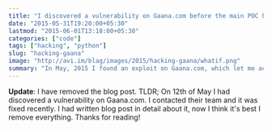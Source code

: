 ```yaml
---
title: "I discovered a vulnerability on Gaana.com before the main POC hack"
date: "2015-05-31T19:20:00+05:30"
lastmod: "2015-06-01T13:18:00+05:30"
categories: ["code"]
tags: ["hacking", "python"]
slug: "hacking-gaana"
image: "http://avi.im/blag/images/2015/hacking-gaana/whatif.png"
summary: "In May, 2015 I found an exploit on Gaana.com, which let me access their entire User Database (more than 10 Million) which included all the user info."
---
```


**Update**: I have removed the blog post. TLDR; On 12th of May I had discovered a vulnerability on Gaana.com. I contacted their team and it was fixed recently. I had written blog post in detail about it, now I think it's best I remove everything. Thanks for reading!

<script data-isso="//comments.example.tld/" src="//comments.example.tld/js/embed.min.js"></script>

<section id="isso-thread"></section>